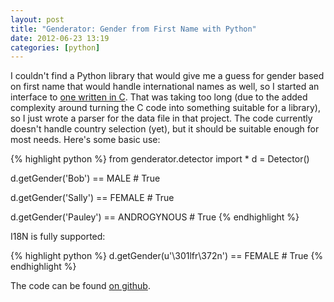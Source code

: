 ```yaml
---
layout: post
title: "Genderator: Gender from First Name with Python"
date: 2012-06-23 13:19
categories: [python]
---
```

I couldn't find a Python library that would give me a guess for gender based on first name that would handle international names as well, so I started an interface to [one written in C](http://www.heise.de/ct/ftp/07/17/182/).  That was taking too long (due to the added complexity around turning the C code into something suitable for a library), so I just wrote a parser for the data file in that project.  The code currently doesn't handle country selection (yet), but it should be suitable enough for most needs.  Here's some basic use:

{% highlight python %}
from genderator.detector import *
d = Detector()

d.getGender('Bob') == MALE # True

d.getGender('Sally') == FEMALE # True

d.getGender('Pauley') == ANDROGYNOUS # True
{% endhighlight %}

I18N is fully supported:

{% highlight python %}
d.getGender(u'\301lfr\372n') == FEMALE # True
{% endhighlight %}

The code can be found [on github](http://github.com/bmuller/genderator).
